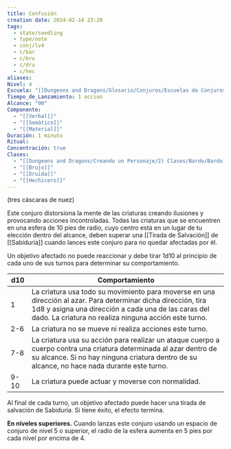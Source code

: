 ```yaml
---
title: Confusión
creation date: 2024-02-14 23:20
tags:
  - state/seedling
  - type/note
  - conj/lv4
  - c/bar
  - c/bru
  - c/dru
  - c/hec
aliases: 
Nivel: 4
Escuela: "[[Dungeons and Dragons/Glosario/Conjuros/Escuelas de Conjuros/Encantamiento]]"
Tiempo_de_Lanzamiento: 1 accion
Alcance: "90"
Componente:
  - "[[Verbal]]"
  - "[[Somático]]"
  - "[[Material]]"
Duración: 1 minuto
Ritual: 
Concentración: true
Clases:
  - "[[Dungeons and Dragons/Creando un Personaje/2) Clases/Bardo/Bardo]]"
  - "[[Brujo]]"
  - "[[Druida]]"
  - "[[Hechicero]]"
---
```

(tres cáscaras de nuez)

Este conjuro distorsiona la mente de las criaturas creando ilusiones y provocando acciones incontroladas. Todas las criaturas que se encuentren en una esfera de 10 pies de radio, cuyo centro está en un lugar de tu elección dentro del alcance, deben superar una [[Tirada de Salvación]] de [[Sabiduría]] cuando lances este conjuro para no quedar afectadas por él.

Un objetivo afectado no puede reaccionar y debe tirar 1d10 al principio de cada uno de sus turnos para determinar su comportamiento.

| d10 | Comportamiento |
| ---- | ---- |
| 1 | La criatura usa todo su movimiento para moverse en una dirección al azar. Para determinar dicha dirección, tira 1d8 y asigna una dirección a cada una de las caras del dado. La criatura no realiza ninguna acción este turno. |
| 2-6 | La criatura no se mueve ni realiza acciones este turno. |
| 7-8 | La criatura usa su acción para realizar un ataque cuerpo a cuerpo contra una criatura determinada al azar dentro de su alcance. Si no hay ninguna criatura dentro de su alcance, no hace nada durante este turno. |
| 9-10 | La criatura puede actuar y moverse con normalidad. |

Al final de cada turno, un objetivo afectado puede hacer una tirada de salvación de Sabiduría. Si tiene éxito, el efecto termina.

**En niveles superiores.** Cuando lanzas este conjuro usando un espacio de conjuro de nivel 5 o superior, el radio de la esfera aumenta en 5 pies por cada nivel por encima de 4.